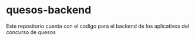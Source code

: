 # quesos-backend
Este repositorio cuenta con el codigo para el backend de los aplicativos del concurso de quesos
